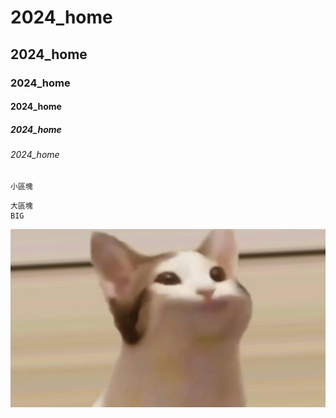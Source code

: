 # 2024_home
## 2024_home
### 2024_home
#### 2024_home
##### 2024_home
###### 2024_home

`小區塊`

```
大區塊
BIG
```
![POPCat](POPCat.jpg "POPCat")
